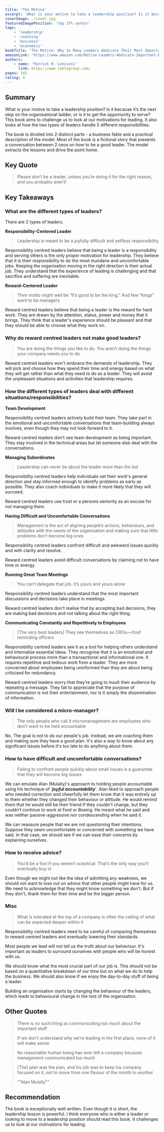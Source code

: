 ```yaml
---
title: 'The Motive'
excerpt: 'What is your motive to take a leadership position? Is it because it’s the next step on the organisational ladder or is it to get the opportunity to serve?  This book challenges us to look at our motivations for leading.'
coverImage: ./cover.jpg
featuredImagePosition: 'top 37% center'
tags:
    - 'leadership'
    - 'coaching'
    - 'business'
    - 'economics'
bookTitle: 'The Motive: Why So Many Leaders Abdicate Their Most Important Responsibilities'
amazonLink: 'https://www.amazon.com/Motive-Leaders-Abdicate-Important-Responsibilities/dp/1119600456'
authors:
    - name: 'Patrick M. Lencioni'
      link: https://www.tablegroup.com/
pages: 192
rating: 4
---
```


## Summary

What is your motive to take a leadership position? Is it because it’s the next step on the organisational ladder, or is it to get the opportunity to serve? This book aims to challenge us to look at our motivations for leading. It also looks at how the two types of leaders handle 5 different responsibilities.

The book is divided into 2 distinct parts - a business fable and a practical description of the model. Most of the book is a fictional story that presents a conversation between 2 ceos on how to be a good leader. The model extracts the lessons and drive the point home.

## Key Quote

> Please don’t be a leader, unless you’re doing it for the right reason, and you probably aren’t!

## Key Takeaways

### What are the different types of leaders?

There are 2 types of leaders.

**Responsibility-Centered Leader**

> Leadership is meant to be a joyfully difficult and selfless responsibility

Responsibility centred leaders believe that being a leader is a responsibility and serving others is the only proper motivation for leadership. They believe that it is their responsibility to do the most mundane and uncomfortable jobs. Keeping the organisation moving in the right direction is their actual job. They understand that the experience of leading is challenging and that sacrifice and suffering are inevitable.

**Reward-Centered Leader**

> Their motto might well be “It’s good to be the king.” And few “kings” want to be managers

Reward centred leaders believe that being a leader is the reward for hard work. They are drawn by the attention, status, power and money that it brings. They think that a leader's experience should be pleasant and that they should be able to choose what they work on.

### Why do **reward centred leaders not make good leaders?**

> You are doing the things you like to do. You aren’t doing the things your company needs you to do

Reward centred leaders won't embrace the demands of leadership. They will pick and choose how they spend their time and energy based on what they will get rather than what they need to do as a leader. They will avoid the unpleasant situations and activities that leadership requires.

### How the different types of leaders deal with different situations/responsibilities?

**Team Development**

Responsibility centred leaders actively build their team. They take part in the emotional and uncomfortable conversations that team-building always involves, even though they may not look forward to it.

Reward centred leaders don't see team development as being important. They stay involved in the technical areas but let someone else deal with the conversations.

**Managing Subordinates**

> Leadership can never be about the leader more than the led

Responsibility centred leaders help individuals set their work's general direction and stay informed enough to identify problems as early as possible. They also coach individuals to make it more likely that they will succeed.

Reward centred leaders use trust or a persons seniority as an excuse for not managing them.

**Having Difficult and Uncomfortable Conversations**

> Management is the act of aligning people’s actions, behaviours, and attitudes with the needs of the organisation and making sure that little problems don’t become big ones

Responsibility centred leaders confront difficult and awkward issues quickly and with clarity and resolve.

Reward centred leaders avoid difficult conversations by claiming not to have time or energy.

**Running Great Team Meetings**

> You can’t delegate that job. It’s yours and yours alone

Responsibility centred leaders understand that the most important discussions and decisions take place in meetings.

Reward centred leaders don't realise that by accepting bad decisions, they are making bad decisions and not talking about the right thing.

**Communicating Constantly and Repetitively to Employees**

> [The very best leaders] They see themselves as CROs—chief reminding officers

Responsibility centred leaders see it as a tool for helping others understand and internalise essential ideas. They recognise that it is an emotional and behavioural process more than a transactional and informational one. It requires repetitive and tedious work from a leader. They are more concerned about employees being uninformed than they are about being criticised for redundancy.

Reward centred leaders worry that they’re going to insult their audience by repeating a message. They fail to appreciate that the purpose of communication is not their entertainment, nor is it simply the dissemination of information.

### Will I be considered a micro-manager?

> The only people who call it micromanagement are employees who don’t want to be held accountable

No. The goal is not to do our people's job. Instead, we are coaching them and making sure they have a good plan. It's also a way to know about any significant issues before it's too late to do anything about them.

### How to have difficult and uncomfortable conversations?

> Failing to confront people quickly about small issues is a guarantee that they will become big issues

We can emulate Alan (Mulally)'s approach to holding people accountable using his technique of '**_joyful accountability_**'. Alan liked to approach people who needed correction and cheerfully let them know that it was entirely up to them whether they changed their behaviour or attitude. He would remind them that he would still be their friend if they couldn't change, but they couldn’t continue to work at Ford or Boeing. He meant what he said and was neither passive-aggressive nor condescending when he said it.

We can reassure people that we are not questioning their intentions. Suppose they seem uncomfortable or concerned with something we have said. In that case, we should see if we can ease their concerns by explaining ourselves.

### How to receive advice?

> You’d be a fool if you weren’t sceptical. That’s the only way you’ll eventually buy in

Even though we might not like the idea of admitting any weakness, we should not want to lose out on advice that other people might have for us. We need to acknowledge that they might know something we don't. But if they don't, thank them for their time and be the bigger person.

### Misc

> What is tolerated at the top of a company is often the ceiling of what can be expected deeper within it

Responsibility centred leaders need to be careful of comparing themselves to reward centred leaders and eventually lowering their standards.

Most people we lead will not tell us the truth about our behaviour. It's important as leaders to surround ourselves with people who will be honest with us.

We should know what the most crucial part of our job is. This should not be based on a quantitative breakdown of our time but on what we do to help the business. We should also know if we enjoy the day-to-day stuff of being a leader.

Building an organisation starts by changing the behaviour of the leaders, which leads to behavioural change in the rest of the organisation.

## Other Quotes

> There is no such thing as communicating too much about the important stuff

> If we don’t understand why we’re leading in the first place, none of it will make sense

> No reasonable human being has ever left a company because management communicated too much

> [The] plan was the plan, and his job was to keep his company focused on it, not to move from one flavour of the month to another
>
> ""Alan Mulally""
## Recommendation

The book is exceptionally well written. Even though it is short, the leadership lesson is powerful. I think everyone who is either a leader or looking to move to a leadership position should read this book. It challenges us to look at our motivations for leading.
